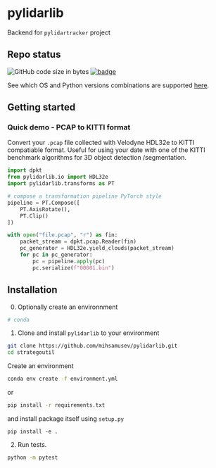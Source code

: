 # pylidarlib
Backend for `pylidartracker` project

## Repo status
![GitHub code size in bytes](https://img.shields.io/github/languages/code-size/mihsamusev/pylidarlib)
[![badge](https://github.com/mihsamusev/pylidarlib/workflows/build/badge.svg)](https://github.com/mihsamusev/pylidarlib/actions)

See which OS and Python versions combinations are supported [here](https://github.com/mihsamusev/pylidarlib/actions).

## Getting started

### Quick demo - PCAP to KITTI format
Convert your `.pcap` file collected with Velodyne HDL32e to KITTI compatiable format. Useful for using your date with one of the KITTI benchmark algorithms for 3D object detection /segmentation.

```python
import dpkt
from pylidarlib.io import HDL32e
import pylidarlib.transforms as PT

# compose a transformation pipeline PyTorch style
pipeline = PT.Compose([
    PT.AxisRotate(),
    PT.Clip()
])

with open("file.pcap", "r") as fin:
    packet_stream = dpkt.pcap.Reader(fin)
    pc_generator = HDL32e.yield_clouds(packet_stream)
    for pc in pc_generator:
        pc = pipeline.apply(pc)
        pc.serialize(f"00001.bin")
```

## Installation
0) Optionally create an environnment
```sh
# conda

```


1) Clone and install `pylidarlib` to your environment

```sh
git clone https://github.com/mihsamusev/pylidarlib.git
cd strategoutil
```

Create an environment
```sh
conda env create -f environment.yml
```
 or 
```sh
pip install -r requirements.txt
```
 and install package itself using `setup.py`
```
pip install -e .
```

2) Run tests.
```sh
python -m pytest
```


